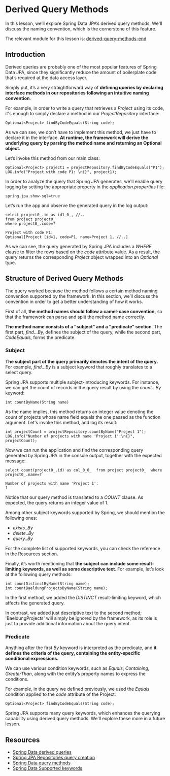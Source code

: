 # Derived Query Methods

In this lesson, we’ll explore Spring Data JPA’s derived query methods. We'll discuss the naming convention, which is the cornerstone of this feature.

The relevant module for this lesson is: [derived-query-methods-end](https://github.com/nbicocchi/spring-boot-course/tree/module5/derived-query-methods-end)

## Introduction

Derived queries are probably one of the most popular features of Spring Data JPA, since they significantly reduce the amount of boilerplate code that’s required at the data access layer.

Simply put, it’s a very straightforward way of **defining queries by declaring interface methods in our repositories following an intuitive naming convention**.

For example, in order to write a query that retrieves a _Project_ using its code, it's enough to simply declare a method in our _ProjectRepository_ interface:

```
Optional<Project> findByCodeEquals(String code);
```

As we can see, we don’t have to implement this method, we just have to declare it in the interface. **At runtime, the framework will derive the underlying query by parsing the method name and returning an Optional object.**

Let’s invoke this method from our main class:

```
Optional<Project> project1 = projectRepository.findByCodeEquals("P1"); LOG.info("Project with code P1: \n{}", project1);
```

In order to analyze the query that Spring JPA generates, we'll enable query logging by setting the appropriate property in the _application.properties_ file:

```
spring.jpa.show-sql=true
```

Let’s run the app and observe the generated query in the log output:

```
select project0_.id as id1_0_, //..
from project project0_
where project0_.code=?

Project with code P1:
Optional[Project [id=1, code=P1, name=Project 1, //..]
```

As we can see, the query generated by Spring JPA includes a _WHERE_ clause to filter the rows based on the _code_ attribute value. As a result, the query returns the corresponding _Project_ object wrapped into an _Optional_ type.

## Structure of Derived Query Methods

The query worked because the method follows a certain method naming convention supported by the framework. In this section, we’ll discuss the convention in order to get a better understanding of how it works.

First of all, **the method names should follow a camel-case convention,** so that the framework can parse and split the method name correctly.

**The method name consists of a "subject" and a "predicate" section**. The first part, _find_…_By,_ defines the subject of the query, while the second part, _CodeEquals,_ forms the predicate.

### Subject

**The subject part of the query primarily denotes the intent of the query.** For example, _find_…_By_ is a subject keyword that roughly translates to a select query.

Spring JPA supports multiple subject-introducing keywords. For instance, we can get the count of records in the query result by using the _count_…_By_ keyword:

```
int countByName(String name)
```

As the name implies, this method returns an integer value denoting the count of projects whose name field equals the one passed as the function argument. Let's invoke this method, and log its result:

```
int projectCount = projectRepository.countByName("Project 1");
LOG.info("Number of projects with name 'Project 1':\n{}", projectCount);
```
Now we can run the application and find the corresponding query generated by Spring JPA in the console output, together with the expected message:

```
select count(project0_.id) as col_0_0_  from project project0_  where project0_.name=?

Number of projects with name 'Project 1':
1
```

Notice that our query method is translated to a _COUNT_ clause. As expected, the query returns an integer value of 1.

Among other subject keywords supported by Spring, we should mention the following ones:

-   _exists..By_
-   _delete..By_
-   _query..By_

For the complete list of supported keywords, you can check the reference in the Resources section.

Finally, it’s worth mentioning that **the subject can include some result-limiting keywords, as well as some descriptive text**. For example, let’s look at the following query methods:

```
int countDistinctByName(String name);
int countBaeldungProjectsByName(String name);
```

In the first method, we added the _DISTINCT_ result-limiting keyword, which affects the generated query.

In contrast, we added just descriptive text to the second method; 'BaeldungProjects' will simply be ignored by the framework, as its role is just to provide additional information about the query intent.

### Predicate

Anything after the first _By_ keyword is interpreted as the predicate, and **it defines the criteria of the query, containing the entity-specific conditional expressions.**

We can use various condition keywords, such as _Equals_, _Containing,_ _GreaterThan_, along with the entity’s property names to express the conditions.

For example, in the query we defined previously, we used the _Equals_ condition applied to the _code_ attribute of the Project:

```
Optional<Project> findByCodeEquals(String code);
```

Spring JPA supports many query keywords, which enhances the querying capability using derived query methods. We'll explore these more in a future lesson.

## Resources
- [Spring Data derived queries](https://www.baeldung.com/spring-data-derived-queries)
- [Spring JPA Repositories query creation](https://docs.spring.io/spring-data/jpa/docs/current/reference/html/#jpa.query-methods.query-creation)
- [Spring Data query methods](https://docs.spring.io/spring-data/jpa/docs/current/reference/html/#repositories.query-methods)
- [Spring Data Supported keywords](https://docs.spring.io/spring-data/jpa/docs/current/reference/html/#repository-query-keywords)
